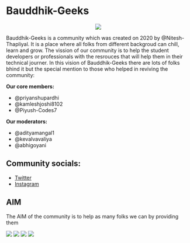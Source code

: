 # Bauddhik-Geeks
<p align="center">
  <img align="top" src="https://cdn.discordapp.com/attachments/885062668858306590/888283616046620702/Welcome_to_Bauddhik-Geeks.gif"> 


Bauddhik-Geeks is a community which was created on 2020 by @Nitesh-Thapliyal. It is a place where all folks from different backgroud can chill, learn and grow.
The vission of our community is to help the student developers or professionals with the resrouces that will help them in their technical journer.
In this vision of Bauddhik-Geeks there are lots of folks bhind it but the special mention to those who helped in reviving the community:

**Our core members:**
- @priyanshupardhi
- @kamleshjoshi8102
- @Piyush-Codes7

**Our moderators:**
- @adityamangal1
- @kevalvavaliya
- @abhigoyani

## Community socials:
- [Twitter]()
- [Instagram]()


  
## AIM

The AIM of the community is to help as many folks we can by providing them 

![](https://img.shields.io/github/repo-size/Bauddhik-Geeks/Welcome-to-Bauddhik-Geeks)
  <img src="https://visitor-badge.laobi.icu/badge?page_id=Bauddhik-Geeks">
  <img src="https://img.shields.io/badge/Hacktoberfest-2020-blueviolet">
  <img src="https://badges.frapsoft.com/os/v1/open-source.svg?v=103">